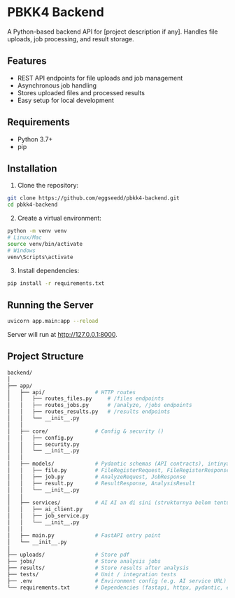# PBKK4 Backend

A Python-based backend API for [project description if any]. Handles file uploads, job processing, and result storage.

## Features

- REST API endpoints for file uploads and job management  
- Asynchronous job handling  
- Stores uploaded files and processed results  
- Easy setup for local development

## Requirements

- Python 3.7+  
- pip  

## Installation

1. Clone the repository:

```bash
git clone https://github.com/eggseedd/pbkk4-backend.git
cd pbkk4-backend
```

2. Create a virtual environment:

```bash
python -m venv venv
# Linux/Mac
source venv/bin/activate
# Windows
venv\Scripts\activate
```

3. Install dependencies:

```bash
pip install -r requirements.txt
```

## Running the Server

```bash
uvicorn app.main:app --reload
```

Server will run at http://127.0.0.1:8000.

## Project Structure

```bash
backend/
│
├── app/
│   ├── api/                # HTTP routes
│   │   ├── routes_files.py     # /files endpoints
│   │   ├── routes_jobs.py      # /analyze, /jobs endpoints
│   │   ├── routes_results.py   # /results endpoints
│   │   └── __init__.py  
│   │
│   ├── core/               # Config & security ()
│   │   ├── config.py       
│   │   ├── security.py     
│   │   └── __init__.py
│   │
│   ├── models/             # Pydantic schemas (API contracts), intinya model object 
│   │   ├── file.py         # FileRegisterRequest, FileRegisterResponse
│   │   ├── job.py          # AnalyzeRequest, JobResponse
│   │   ├── result.py       # ResultResponse, AnalysisResult
│   │   └── __init__.py
│   │
│   ├── services/           # AI AI an di sini (strukturnya belom tentu)
│   │   ├── ai_client.py    
│   │   ├── job_service.py 
│   │   └── __init__.py
│   │
│   ├── main.py             # FastAPI entry point
│   └── __init__.py
│
├── uploads/                # Store pdf
├── jobs/                   # Store analysis jobs
├── results/                # Store results after analysis
├── tests/                  # Unit / integration tests
├── .env                    # Environment config (e.g. AI service URL)
└── requirements.txt        # Dependencies (fastapi, httpx, pydantic, etc.)
```
